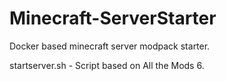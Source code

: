 # Minecraft-ServerStarter
Docker based minecraft server modpack starter.

startserver.sh - Script based on All the Mods 6.
